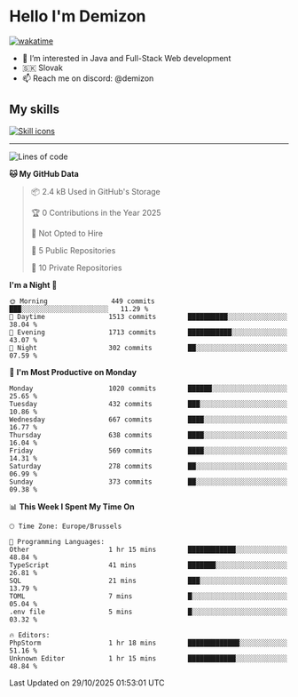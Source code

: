 # Hello I'm Demizon
[![wakatime](https://wakatime.com/badge/user/6ad1949f-d6d7-44f9-9eee-c35e54cc499b.svg)](https://wakatime.com/@6ad1949f-d6d7-44f9-9eee-c35e54cc499b)
- 👀 I’m interested in Java and Full-Stack Web development
- 🇸🇰 Slovak
- 📫 Reach me on discord: @demizon

## My skills
[![Skill icons](https://skillicons.dev/icons?i=java,js,ts,html,css,react,nextjs,tailwind,supabase,py,git,docker,linux,mysql,postgres,mongo&theme=dark)](https://github.com/Demizon3433)

---

<!--START_SECTION:waka-->
![Lines of code](https://img.shields.io/badge/From%20Hello%20World%20I%27ve%20Written-1.4%20million%20lines%20of%20code-blue)

**🐱 My GitHub Data** 

> 📦 2.4 kB Used in GitHub's Storage 
 > 
> 🏆 0 Contributions in the Year 2025
 > 
> 🚫 Not Opted to Hire
 > 
> 📜 5 Public Repositories 
 > 
> 🔑 10 Private Repositories 
 > 
**I'm a Night 🦉** 

```text
🌞 Morning                449 commits         ███░░░░░░░░░░░░░░░░░░░░░░   11.29 % 
🌆 Daytime                1513 commits        ██████████░░░░░░░░░░░░░░░   38.04 % 
🌃 Evening                1713 commits        ███████████░░░░░░░░░░░░░░   43.07 % 
🌙 Night                  302 commits         ██░░░░░░░░░░░░░░░░░░░░░░░   07.59 % 
```
📅 **I'm Most Productive on Monday** 

```text
Monday                   1020 commits        ██████░░░░░░░░░░░░░░░░░░░   25.65 % 
Tuesday                  432 commits         ███░░░░░░░░░░░░░░░░░░░░░░   10.86 % 
Wednesday                667 commits         ████░░░░░░░░░░░░░░░░░░░░░   16.77 % 
Thursday                 638 commits         ████░░░░░░░░░░░░░░░░░░░░░   16.04 % 
Friday                   569 commits         ████░░░░░░░░░░░░░░░░░░░░░   14.31 % 
Saturday                 278 commits         ██░░░░░░░░░░░░░░░░░░░░░░░   06.99 % 
Sunday                   373 commits         ██░░░░░░░░░░░░░░░░░░░░░░░   09.38 % 
```


📊 **This Week I Spent My Time On** 

```text
🕑︎ Time Zone: Europe/Brussels

💬 Programming Languages: 
Other                    1 hr 15 mins        ████████████░░░░░░░░░░░░░   48.84 % 
TypeScript               41 mins             ███████░░░░░░░░░░░░░░░░░░   26.81 % 
SQL                      21 mins             ███░░░░░░░░░░░░░░░░░░░░░░   13.79 % 
TOML                     7 mins              █░░░░░░░░░░░░░░░░░░░░░░░░   05.04 % 
.env file                5 mins              █░░░░░░░░░░░░░░░░░░░░░░░░   03.32 % 

🔥 Editors: 
PhpStorm                 1 hr 18 mins        █████████████░░░░░░░░░░░░   51.16 % 
Unknown Editor           1 hr 15 mins        ████████████░░░░░░░░░░░░░   48.84 % 
```


 Last Updated on 29/10/2025 01:53:01 UTC
<!--END_SECTION:waka-->
